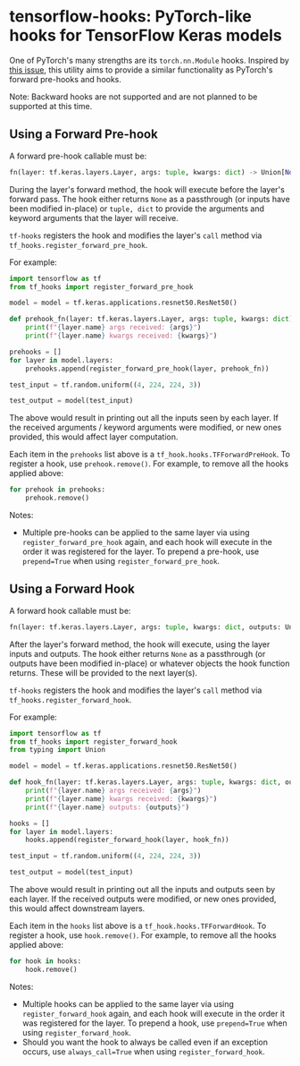 
# tensorflow-hooks: PyTorch-like hooks for TensorFlow Keras models
One of PyTorch's many strengths are its `torch.nn.Module` hooks.
Inspired by [this issue](https://github.com/tensorflow/tensorflow/issues/33478),
this utility aims to provide a similar functionality as PyTorch's forward pre-hooks and hooks.

Note: Backward hooks are not supported and are not planned to be supported at this time.

## Using a Forward Pre-hook
A forward pre-hook callable must be:
```python
fn(layer: tf.keras.layers.Layer, args: tuple, kwargs: dict) -> Union[None, Tuple[tuple, dict]]
```

During the layer's forward method, the hook will execute before the layer's forward pass. The hook either returns `None` as a passthrough (or inputs have been modified in-place) or `tuple, dict` to provide the arguments and keyword arguments that the layer will receive.

`tf-hooks` registers the hook and modifies the layer's `call` method via `tf_hooks.register_forward_pre_hook`.

For example:
```python
import tensorflow as tf
from tf_hooks import register_forward_pre_hook

model = model = tf.keras.applications.resnet50.ResNet50()

def prehook_fn(layer: tf.keras.layers.Layer, args: tuple, kwargs: dict):
    print(f"{layer.name} args received: {args}")
    print(f"{layer.name} kwargs received: {kwargs}")

prehooks = []
for layer in model.layers:
    prehooks.append(register_forward_pre_hook(layer, prehook_fn))

test_input = tf.random.uniform((4, 224, 224, 3))

test_output = model(test_input)
```

The above would result in printing out all the inputs seen by each layer.
If the received arguments / keyword arguments were modified, or new ones provided, this would affect layer computation.

Each item in the `prehooks` list above is a `tf_hook.hooks.TFForwardPreHook`.
To register a hook, use `prehook.remove()`. For example, to remove all the hooks applied above:
```python
for prehook in prehooks:
    prehook.remove()
```

Notes:
* Multiple pre-hooks can be applied to the same layer via using `register_forward_pre_hook` again, and each hook
will execute in the order it was registered for the layer. To prepend a pre-hook, use `prepend=True` when using `register_forward_pre_hook`.


## Using a Forward Hook

A forward hook callable must be:
```python
fn(layer: tf.keras.layers.Layer, args: tuple, kwargs: dict, outputs: Union[tf.Tensor, tuple]) -> Union[None, tf.Tensor, tuple]
```

After the layer's forward method, the hook will execute, using the layer inputs and outputs. The hook either returns `None` as a passthrough (or outputs have been modified in-place) or
whatever objects the hook function returns. These will be provided to the next layer(s).

`tf-hooks` registers the hook and modifies the layer's `call` method via `tf_hooks.register_forward_hook`.

For example:
```python
import tensorflow as tf
from tf_hooks import register_forward_hook
from typing import Union

model = model = tf.keras.applications.resnet50.ResNet50()

def hook_fn(layer: tf.keras.layers.Layer, args: tuple, kwargs: dict, outputs: Union[tf.Tensor, tuple]):
    print(f"{layer.name} args received: {args}")
    print(f"{layer.name} kwargs received: {kwargs}")
    print(f"{layer.name} outputs: {outputs}")

hooks = []
for layer in model.layers:
    hooks.append(register_forward_hook(layer, hook_fn))

test_input = tf.random.uniform((4, 224, 224, 3))

test_output = model(test_input)
```

The above would result in printing out all the inputs and outputs seen by each layer.
If the received outputs were modified, or new ones provided, this would affect downstream layers.

Each item in the `hooks` list above is a `tf_hook.hooks.TFForwardHook`.
To register a hook, use `hook.remove()`. For example, to remove all the hooks applied above:
```python
for hook in hooks:
    hook.remove()
```

Notes:
* Multiple hooks can be applied to the same layer via using `register_forward_hook` again, and each hook
will execute in the order it was registered for the layer. To prepend a hook, use `prepend=True` when using `register_forward_hook`.
* Should you want the hook to always be called even if an exception occurs, use `always_call=True` when using `register_forward_hook`.
